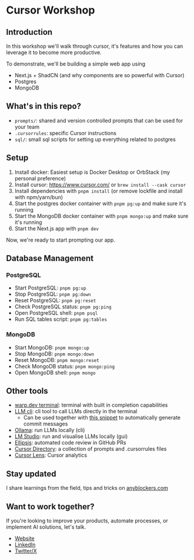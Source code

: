 # Cursor Workshop

## Introduction

In this workshop we'll walk through cursor, it's features and how you can leverage it to become more productive.

To demonstrate, we'll be building a simple web app using

- Next.js + ShadCN (and why components are so powerful with Cursor)
- Postgres
- MongoDB

## What's in this repo?

- `prompts/`: shared and version controlled prompts that can be used for your team
- `.cursorrules`: specific Cursor instructions
- `sql/`: small sql scripts for setting up everything related to postgres

## Setup

1. Install docker: Easiest setup is Docker Desktop or OrbStack (my personal preference)
2. Install cursor: https://www.cursor.com/ or `brew install --cask cursor`
3. Install dependencies with `pnpm install` (or remove lockfile and install with npm/yarn/bun)
4. Start the postgres docker container with `pnpm pg:up` and make sure it's running
5. Start the MongoDB docker container with `pnpm mongo:up` and make sure it's running
6. Start the Next.js app with `pnpm dev`

Now, we're ready to start prompting our app.

## Database Management

### PostgreSQL

- Start PostgreSQL: `pnpm pg:up`
- Stop PostgreSQL: `pnpm pg:down`
- Reset PostgreSQL: `pnpm pg:reset`
- Check PostgreSQL status: `pnpm pg:ping`
- Open PostgreSQL shell: `pnpm psql`
- Run SQL tables script: `pnpm pg:tables`

### MongoDB

- Start MongoDB: `pnpm mongo:up`
- Stop MongoDB: `pnpm mongo:down`
- Reset MongoDB: `pnpm mongo:reset`
- Check MongoDB status: `pnpm mongo:ping`
- Open MongoDB shell: `pnpm mongo`

## Other tools

- [warp.dev terminal](https://www.warp.dev/): terminal with built in completion capabilities
- [LLM cli](https://llm.datasette.io/en/stable/): cli tool to call LLMs directly in the terminal
  - Can be used together with [this snippet](https://gist.github.com/karpathy/1dd0294ef9567971c1e4348a90d69285) to automatically generate commit messages
- [Ollama](https://ollama.com/): run LLMs locally (cli)
- [LM Studio](https://lmstudio.ai/): run and visualise LLMs locally (gui)
- [Ellipsis](https://www.ellipsis.dev/): automated code review in GitHub PRs
- [Cursor Directory](https://cursor.directory/): a collection of prompts and .cursorrules files
- [Cursor Lens](https://www.cursorlens.com/): Cursor analytics

## Stay updated

I share learnings from the field, tips and tricks on [anyblockers.com](https://anyblockers.com/)

## Want to work together?

If you're looking to improve your products, automate processes, or implement AI solutions, let's talk.

- [Website](https://anyblockers.com/consulting)
- [LinkedIn](https://www.linkedin.com/in/ericzakariasson/)
- [Twitter/X](https://twitter.com/ericzakariasson)
